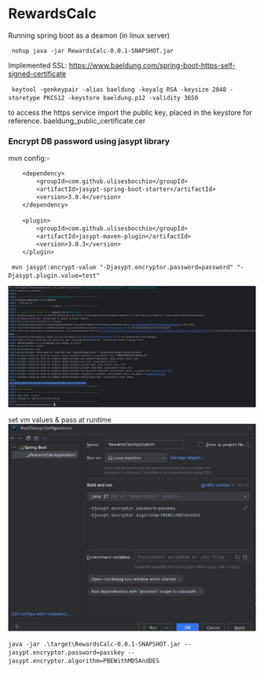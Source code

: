 # RewardsCalc

Running spring boot as a deamon (in linux server)

     nohup java -jar RewardsCalc-0.0.1-SNAPSHOT.jar 

Implemented SSL: https://www.baeldung.com/spring-boot-https-self-signed-certificate

` keytool -genkeypair -alias baeldung -keyalg RSA -keysize 2048 -storetype PKCS12 -keystore baeldung.p12 -validity 3650`


to access the https service import the public key, placed in the keystore for reference.
baeldung_public_certificate.cer

### Encrypt DB password using jasypt library

mvn config:-

        <dependency>
            <groupId>com.github.ulisesbocchio</groupId>
            <artifactId>jasypt-spring-boot-starter</artifactId>
            <version>3.0.4</version>
        </dependency>

        <plugin>
            <groupId>com.github.ulisesbocchio</groupId>
            <artifactId>jasypt-maven-plugin</artifactId>
            <version>3.0.3</version>
        </plugin>


 ` mvn jasypt:encrypt-value "-Djasypt.encryptor.password=password" "-Djasypt.plugin.value=test"`

![img_1.png](img_1.png)


set vm values & pass at runtime
![img.png](img.png)

` java -jar .\target\RewardsCalc-0.0.1-SNAPSHOT.jar --jasypt.encryptor.password=passkey --jasypt.encryptor.algorithm=PBEWithMD5AndDES `

